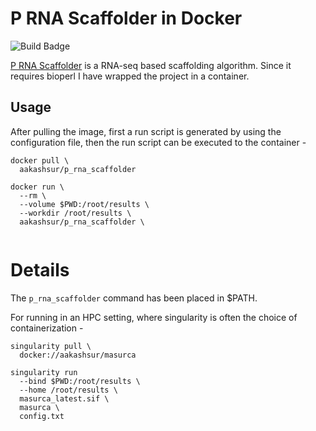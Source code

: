 # P RNA Scaffolder in Docker
![Build Badge](https://github.com/aakashsur/docker_p_rna_scaffolder/actions/workflows/continuous-integration.yml/badge.svg)

[P RNA Scaffolder](https://github.com/CAFS-bioinformatics/P_RNA_scaffolder) is a RNA-seq based scaffolding algorithm. Since it requires bioperl I have wrapped the project in a container. 

## Usage
After pulling the image, first a run script is generated by using the configuration file, then the run script can be executed to the container - 

```
docker pull \
  aakashsur/p_rna_scaffolder
  
docker run \
  --rm \
  --volume $PWD:/root/results \
  --workdir /root/results \
  aakashsur/p_rna_scaffolder \
  
```

# Details

The `p_rna_scaffolder` command has been placed in $PATH.

For running in an HPC setting, where singularity is often the choice of containerization - 

```
singularity pull \
  docker://aakashsur/masurca
  
singularity run 
  --bind $PWD:/root/results \
  --home /root/results \
  masurca_latest.sif \
  masurca \
  config.txt
```
